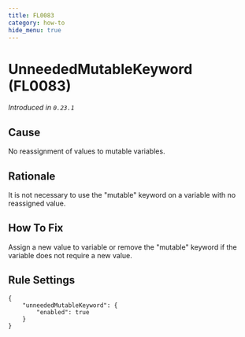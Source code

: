 ```yaml
---
title: FL0083
category: how-to
hide_menu: true
---
```


# UnneededMutableKeyword (FL0083)

*Introduced in `0.23.1`*

## Cause

No reassignment of values to mutable variables.

## Rationale

It is not necessary to use the "mutable" keyword on a variable with no reassigned value.

## How To Fix

Assign a new value to variable or remove the "mutable" keyword if the variable does not require a new value.

## Rule Settings

    {
        "unneededMutableKeyword": {
            "enabled": true
        }
    }
